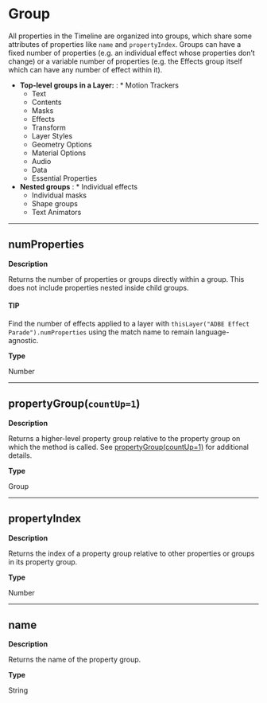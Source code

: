 # Group

All properties in the Timeline are organized into groups, which share some attributes of properties like `name` and `propertyIndex`. Groups can have a fixed number of properties (e.g. an individual effect whose properties don’t change) or a variable number of properties (e.g. the Effects group itself which can have any number of effect within it).

* **Top-level groups in a Layer:**
  : * Motion Trackers
    * Text
    * Contents
    * Masks
    * Effects
    * Transform
    * Layer Styles
    * Geometry Options
    * Material Options
    * Audio
    * Data
    * Essential Properties
* **Nested groups**
  : * Individual effects
    * Individual masks
    * Shape groups
    * Text Animators

---

## numProperties

**Description**

Returns the number of properties or groups directly within a group. This does not include properties nested inside child groups.

#### TIP
Find the number of effects applied to a layer with `thisLayer("ADBE Effect Parade").numProperties` using the match name to remain language-agnostic.

**Type**

Number

---

## propertyGroup(`countUp=1`)

**Description**

Returns a higher-level property group relative to the property group on which the method is called. See [propertyGroup(countUp=1)](property.md#property-propertygroup) for additional details.

**Type**

Group

---

## propertyIndex

**Description**

Returns the index of a property group relative to other properties or groups in its property group.

**Type**

Number

---

## name

**Description**

Returns the name of the property group.

**Type**

String
